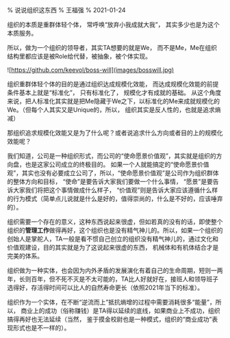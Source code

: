 % 说说组织这东西
% 王福强
% 2021-01-24

组织的本质是重群体轻个体， 常呼唤“放弃小我成就大我”， 其实多少也是为这个本质服务。 

所以，做为一个组织的领导者，其实TA想要的就是We， 而不是Me，Me在组织结构里都应该是被Role给代替，被抽象，被个体实现。

![https://github.com/keevol/boss-will](images/bosswill.jpg) 

组织重群体轻个体的目的是通过组织达成规模化效能， 而达成规模化效能的前提条件基本上就是“标准化”， 只有标准化了， 规模化才有成就的基础。 从这个角度来说，把人标准化其实就是把Me隐藏于We之下，以标准化的Me来成就规模化的We。（但每个人其实又是Unique的，所以， 组织其实是反人性的，也就是追求熵减）

那组织追求规模化效能又是为了什么呢？或者说追求什么方向或者目的上的规模化效能呢？

我们知道，公司是一种组织形式，而公司的“使命愿景价值观”，其实就是组织的方向盘，也是这家公司成立的终极目的。
如果一个人就能搞定的“使命愿景价值观”，其实也没有必要成立公司了，所以，“使命愿景价值观”是公司作为组织群体的整体方向和目标， “使命”是要告诉大家我们要做一个什么事情， “愿景”是要告诉大家我们将把这个事情做成什么样子， “价值观”则是告诉大家应该遵循什么样的行为模式（简单点儿说就是什么是好的，值得崇尚的，什么是不好的，应该唾弃的）。

组织需要一个存在的意义，这种东西说起来很虚，但如若真的没有的话，即使整个组织的**管理工作**做得再好，这个组织也是没有精气神儿的。所以，如果一个组织的创始人是掌舵人，TA一般是看不惯自己创立的组织没有精气神儿的，通过文化和价值观建设，目的其实就是为了这说起来很虚的东西， 机械体和有机体结合才是完美的体系。

组织做为一种实体，也会因为内外矛盾的发展演化有着自己的生命周期，短则一两年，长则百年，但不死不灭是不太可能的，TA比人好就好在，接班人和领导班子选得好，存活得时间可以比人的自然寿命更长（依照2021年当下的标准）。

组织作为一个实体，在不断“逆流而上”抵抗熵增的过程中需要消耗很多“能量”，所以， 商业上的成功（俗称赚钱）是TA得以延续的底线，如果商业上不成功，组织搞得再好也无法延续（当然， 鉴于摸金校尉也是一种模式，组织的“商业成功”表现形式也是不一样的）。












